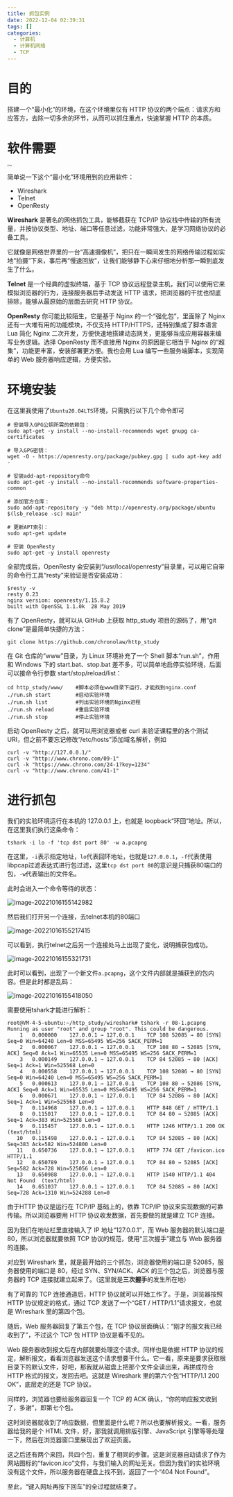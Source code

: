 ```yaml
---
title: 抓包实例  
date: 2022-12-04 02:39:31  
tags: []  
categories:
  - 计算机
  - 计算机网络
  - TCP
---
```


# 目的

搭建一个“最小化”的环境，在这个环境里仅有 HTTP 协议的两个端点：请求方和应答方，去除一切多余的环节，从而可以抓住重点，快速掌握 HTTP 的本质。



# 软件需要

<img src="https://static001.geekbang.org/resource/image/85/0b/85cadf90dc96cf413afaf8668689ef0b.png?wh=3000*1681" alt="img" style="zoom: 25%;" />

简单说一下这个“最小化”环境用到的应用软件：

- Wireshark
- Telnet
- OpenResty

**Wireshark** 是著名的网络抓包工具，能够截获在 TCP/IP 协议栈中传输的所有流量，并按协议类型、地址、端口等任意过滤，功能非常强大，是学习网络协议的必备工具。

它就像是网络世界里的一台“高速摄像机”，把只在一瞬间发生的网络传输过程如实地“拍摄”下来，事后再“慢速回放”，让我们能够静下心来仔细地分析那一瞬到底发生了什么。

**Telnet** 是一个经典的虚拟终端，基于 TCP 协议远程登录主机，我们可以使用它来模拟浏览器的行为，连接服务器后手动发送 HTTP 请求，把浏览器的干扰也彻底排除，能够从最原始的层面去研究 HTTP 协议。

**OpenResty** 你可能比较陌生，它是基于 Nginx 的一个“强化包”，里面除了 Nginx 还有一大堆有用的功能模块，不仅支持 HTTP/HTTPS，还特别集成了脚本语言 Lua 简化 Nginx 二次开发，方便快速地搭建动态网关，更能够当成应用容器来编写业务逻辑。选择 OpenResty 而不直接用 Nginx 的原因是它相当于 Nginx 的“超集”，功能更丰富，安装部署更方便。我也会用 Lua 编写一些服务端脚本，实现简单的 Web 服务器响应逻辑，方便实验。

# 环境安装

在这里我使用了`Ubuntu20.04LTS`环境，只需执行以下几个命令即可

```shell
# 安装导入GPG公钥所需的依赖包：
sudo apt-get -y install --no-install-recommends wget gnupg ca-certificates

# 导入GPG密钥：
wget -O - https://openresty.org/package/pubkey.gpg | sudo apt-key add -

# 安装add-apt-repository命令
sudo apt-get -y install --no-install-recommends software-properties-common

# 添加官方仓库：
sudo add-apt-repository -y "deb http://openresty.org/package/ubuntu $(lsb_release -sc) main"

# 更新APT索引：
sudo apt-get update

# 安装 OpenResty
sudo apt-get -y install openresty
```

全部完成后，OpenResty 会安装到“/usr/local/openresty”目录里，可以用它自带的命令行工具“resty”来验证是否安装成功：

```shell
$resty -v
resty 0.23
nginx version: openresty/1.15.8.2
built with OpenSSL 1.1.0k  28 May 2019
```

有了 OpenResty，就可以从 GitHub 上获取 http_study 项目的源码了，用“git clone”是最简单快捷的方法：

```shell
git clone https://github.com/chronolaw/http_study
```

在 Git 仓库的“www”目录，为 Linux 环境补充了一个 Shell 脚本“run.sh”，作用和 Windows 下的 start.bat、stop.bat 差不多，可以简单地启停实验环境，后面可以接命令行参数 start/stop/reload/list：

```shell
cd http_study/www/    #脚本必须在www目录下运行，才能找到nginx.conf
./run.sh start        #启动实验环境
./run.sh list         #列出实验环境的Nginx进程
./run.sh reload       #重启实验环境
./run.sh stop         #停止实验环境
```

启动 OpenResty 之后，就可以用浏览器或者 curl 来验证课程里的各个测试 URI，但之前不要忘记修改“/etc/hosts”添加域名解析，例如

```shell
curl -v "http://127.0.0.1/"
curl -v "http://www.chrono.com/09-1"
curl -k "https://www.chrono.com/24-1?key=1234"
curl -v "http://www.chrono.com/41-1"
```



# 进行抓包

我们的实验环境运行在本机的 127.0.0.1 上，也就是 loopback“环回”地址。所以，在这里我们执行这条命令：

```shell
tshark -i lo -f 'tcp dst port 80' -w a.pcapng
```

在这里，`-i`表示指定地址，`lo`代表回环地址，也就是`127.0.0.1`，`-f`代表使用libpcap过滤表达式进行包过滤，这里`tcp dst port 80`的意识是只捕获80端口的包，`-w`代表输出的文件名。

此时会进入一个命令等待的状态：

![image-20221016155142982](https://coachhe-1305181419.cos.ap-guangzhou.myqcloud.com/Redis/image-20221016155142982.png)

然后我们打开另一个连接，去telnet本机的80端口

![image-20221016155217415](https://coachhe-1305181419.cos.ap-guangzhou.myqcloud.com/Redis/image-20221016155217415.png)

可以看到，执行telnet之后另一个连接处马上出现了变化，说明捕获包成功。

![image-20221016155321731](https://coachhe-1305181419.cos.ap-guangzhou.myqcloud.com/Redis/image-20221016155321731.png)

此时可以看到，出现了一个新文件`a.pcapng`，这个文件内部就是捕获到的包内容。但是此时都是乱码：

![image-20221016155418050](https://coachhe-1305181419.cos.ap-guangzhou.myqcloud.com/Redis/image-20221016155418050.png)

需要使用tshark才能进行解析：

```shell
root@VM-4-5-ubuntu:~/http_study/wireshark# tshark -r 08-1.pcapng 
Running as user "root" and group "root". This could be dangerous.
    1   0.000000    127.0.0.1 → 127.0.0.1    TCP 108 52085 → 80 [SYN] Seq=0 Win=64240 Len=0 MSS=65495 WS=256 SACK_PERM=1
    2   0.000067    127.0.0.1 → 127.0.0.1    TCP 108 80 → 52085 [SYN, ACK] Seq=0 Ack=1 Win=65535 Len=0 MSS=65495 WS=256 SACK_PERM=1
    3   0.000149    127.0.0.1 → 127.0.0.1    TCP 84 52085 → 80 [ACK] Seq=1 Ack=1 Win=525568 Len=0
    4   0.000558    127.0.0.1 → 127.0.0.1    TCP 108 52086 → 80 [SYN] Seq=0 Win=64240 Len=0 MSS=65495 WS=256 SACK_PERM=1
    5   0.000613    127.0.0.1 → 127.0.0.1    TCP 108 80 → 52086 [SYN, ACK] Seq=0 Ack=1 Win=65535 Len=0 MSS=65495 WS=256 SACK_PERM=1
    6   0.000671    127.0.0.1 → 127.0.0.1    TCP 84 52086 → 80 [ACK] Seq=1 Ack=1 Win=525568 Len=0
    7   0.114968    127.0.0.1 → 127.0.0.1    HTTP 848 GET / HTTP/1.1 
    8   0.115017    127.0.0.1 → 127.0.0.1    TCP 84 80 → 52085 [ACK] Seq=1 Ack=383 Win=525568 Len=0
    9   0.115457    127.0.0.1 → 127.0.0.1    HTTP 1246 HTTP/1.1 200 OK  (text/html)
   10   0.115498    127.0.0.1 → 127.0.0.1    TCP 84 52085 → 80 [ACK] Seq=383 Ack=582 Win=524800 Len=0
   11   0.650736    127.0.0.1 → 127.0.0.1    HTTP 774 GET /favicon.ico HTTP/1.1 
   12   0.650789    127.0.0.1 → 127.0.0.1    TCP 84 80 → 52085 [ACK] Seq=582 Ack=728 Win=525056 Len=0
   13   0.650988    127.0.0.1 → 127.0.0.1    HTTP 1540 HTTP/1.1 404 Not Found  (text/html)
   14   0.651037    127.0.0.1 → 127.0.0.1    TCP 84 52085 → 80 [ACK] Seq=728 Ack=1310 Win=524288 Len=0
```

由于HTTP 协议是运行在 TCP/IP 基础上的，依靠 TCP/IP 协议来实现数据的可靠传输。所以浏览器要用 HTTP 协议收发数据，首先要做的就是建立 TCP 连接。

因为我们在地址栏里直接输入了 IP 地址“127.0.0.1”，而 Web 服务器的默认端口是 80，所以浏览器就要依照 TCP 协议的规范，使用“三次握手”建立与 Web 服务器的连接。

对应到 Wireshark 里，就是最开始的三个抓包，浏览器使用的端口是 52085，服务器使用的端口是 80，经过 SYN、SYN/ACK、ACK 的三个包之后，浏览器与服务器的 TCP 连接就建立起来了。（这里就是**三次握手**的发生所在地）

有了可靠的 TCP 连接通道后，HTTP 协议就可以开始工作了。于是，浏览器按照 HTTP 协议规定的格式，通过 TCP 发送了一个“GET / HTTP/1.1”请求报文，也就是 Wireshark 里的第四个包。

随后，Web 服务器回复了第五个包，在 TCP 协议层面确认：“刚才的报文我已经收到了”，不过这个 TCP 包 HTTP 协议是看不见的。

Web 服务器收到报文后在内部就要处理这个请求。同样也是依据 HTTP 协议的规定，解析报文，看看浏览器发送这个请求想要干什么。它一看，原来是要求获取根目录下的默认文件，好吧，那我就从磁盘上把那个文件全读出来，再拼成符合 HTTP 格式的报文，发回去吧。这就是 Wireshark 里的第六个包“HTTP/1.1 200 OK”，底层走的还是 TCP 协议。

同样的，浏览器也要给服务器回复一个 TCP 的 ACK 确认，“你的响应报文收到了，多谢”，即第七个包。

这时浏览器就收到了响应数据，但里面是什么呢？所以也要解析报文。一看，服务器给我的是个 HTML 文件，好，那我就调用排版引擎、JavaScript 引擎等等处理一下，然后在浏览器窗口里展现出了欢迎页面。

这之后还有两个来回，共四个包，重复了相同的步骤。这是浏览器自动请求了作为网站图标的“favicon.ico”文件，与我们输入的网址无关。但因为我们的实验环境没有这个文件，所以服务器在硬盘上找不到，返回了一个“404 Not Found”。

至此，“键入网址再按下回车”的全过程就结束了。